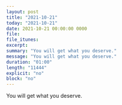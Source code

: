 ```yaml
---
layout: post
title: "2021-10-21"
today: "2021-10-21"
date: 2021-10-21 00:00:00 0000
file:
file_itunes:
excerpt:
summary: "You will get what you deserve."
message: "You will get what you deserve."
duration: "01:00"
length: "11444"
explicit: "no"
block: "no"
---
```

You will get what you deserve.

